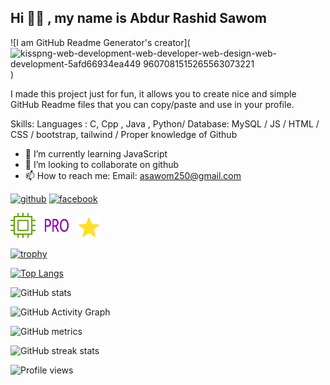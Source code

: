 ## Hi  🙋‍♂️ , my name is <strong> Abdur Rashid Sawom </strong>

![I am GitHub Readme Generator's creator](![kisspng-web-development-web-developer-web-design-web-development-5afd66934ea449 9607081515265563073221](https://user-images.githubusercontent.com/64780532/119230147-cefc3880-bb3c-11eb-8314-ebbf2bebc4a4.png))

I made this project just for fun, it allows you to create nice and simple GitHub Readme files that you can copy/paste and use in your profile.

Skills: Languages : C, Cpp , Java , Python/ Database: MySQL / JS / HTML / CSS / bootstrap, tailwind / Proper knowledge of Github

- 🌱 I’m currently learning JavaScript 
- 👯 I’m looking to collaborate on github 
- 📫 How to reach me:  Email: asawom250@gmail.com 


[<img src='https://cdn.jsdelivr.net/npm/simple-icons@3.0.1/icons/github.svg' alt='github' height='40'>](https://github.com/Sawom)  [<img src='https://cdn.jsdelivr.net/npm/simple-icons@3.0.1/icons/facebook.svg' alt='facebook' height='40'>](https://www.facebook.com/https://www.facebook.com/profile.php?id=100008733311858)  

<a href='https://docs.github.com/en/developers'><img src='https://raw.githubusercontent.com/acervenky/animated-github-badges/master/assets/devbadge.gif' width='40' height='40'></a> <a href='https://github.com/pricing'><img src='https://raw.githubusercontent.com/acervenky/animated-github-badges/master/assets/pro.gif' width='40' height='40'></a> <a href='https://stars.github.com/'><img src='https://raw.githubusercontent.com/acervenky/animated-github-badges/master/assets/starbadge.gif' width='35' height='35'></a> 

[![trophy](https://github-profile-trophy.vercel.app/?username=Sawom)](https://github.com/ryo-ma/github-profile-trophy)

[![Top Langs](https://github-readme-stats.vercel.app/api/top-langs/?username=Sawom)](https://github.com/anuraghazra/github-readme-stats)

![GitHub stats](https://github-readme-stats.vercel.app/api?username=Sawom&show_icons=true&count_private=true)  

![GitHub Activity Graph](https://activity-graph.herokuapp.com/graph?username=Sawom)  

![GitHub metrics](https://metrics.lecoq.io/Sawom)  

![GitHub streak stats](https://github-readme-streak-stats.herokuapp.com/?user=Sawom)  

![Profile views](https://gpvc.arturio.dev/Sawom)  
